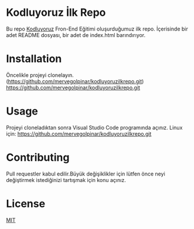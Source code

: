 # Kodluyoruz İlk Repo
 Bu repo [Kodluyoruz](https://www.kodluyoruz.org/) Fron-End Eğitimi oluşurduğumuz ilk repo. İçerisinde bir adet README dosyası, bir adet de index.html barındırıyor.

# Installation
 Öncelikle projeyi clonelayın.(https://github.com/mervegolpinar/kodluyoruzilkrepo.git) https://github.com/mervegolpinar/kodluyoruzilkrepo.git

# Usage
 Projeyi cloneladıktan sonra Visual Studio Code programında açınız. Linux için: https://github.com/mervegolpinar/kodluyoruzilkrepo.git

# Contributing
 Pull requestler kabul edilir.Büyük değişiklikler için lütfen önce neyi değiştirmek istediğinizi tartışmak için konu açınız.

# License
[MIT](https://choosealicense.com/licenses/mit/)


